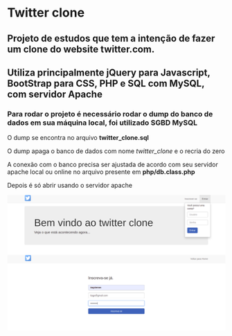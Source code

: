 # Twitter clone

## Projeto de estudos que tem a intenção de fazer um clone do website twitter.com.

## Utiliza principalmente jQuery para Javascript, BootStrap para CSS, PHP e SQL com MySQL, com servidor Apache

### Para rodar o projeto é necessário rodar o dump do banco de dados em sua máquina local, foi utilizado SGBD MySQL 

O dump se encontra no arquivo **twitter_clone.sql**

O dump apaga o banco de dados com nome *twitter_clone* e o recria do zero

A conexão com o banco precisa ser ajustada de acordo com seu servidor apache local ou online no arquivo presente em **php/db.class.php**

Depois é só abrir usando o servidor apache

![twitter_clone](imagens/1.png)
![twitter_clone](imagens/2.png)